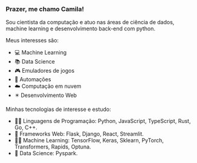 ### Prazer, me chamo Camila!


Sou cientista da computação e atuo nas áreas de ciência de dados, machine learning e desenvolvimento back-end com python.

Meus interesses são:

- :computer: Machine Learning
- :books: Data Science
- :video_game: Emuladores de jogos
- :snake: Automações 
- :cloud: Computação em nuvem
- :eight_pointed_black_star: Desenvolvimento Web

Minhas tecnologias de interesse e estudo:

- :woman_technologist: Linguagens de Programação: Python, JavaScript, TypeScript, Rust, Go, C++.
- :seedling: Frameworks Web: Flask, Django, React, Streamlit.
- :mage_woman: Machine Learning: TensorFlow, Keras, Sklearn, PyTorch, Transformers, Rapids, Optuna.
- :dragon_face: Data Science: Pyspark.

<!-- -  
- 💬 Ask me about ...
- 📫 How to reach me: ...
- 😄 Pronouns: ...
- ⚡ Fun fact: ...
-->

